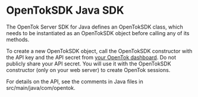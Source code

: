 # OpenTokSDK Java SDK

The OpenTok Server SDK for Java defines an OpenTokSDK class, which needs to be instantiated as an OpenTokSDK object before calling any of its methods.

To create a new OpenTokSDK object, call the OpenTokSDK constructor with the API key 
and the API secret from <a href="https://dashboard.tokbox.com/users/sign_in">your OpenTok dashboard</a>. Do not publicly share 
your API secret. You will use it with the OpenTokSDK constructor (only on your web
server) to create OpenTok sessions.

For details on the API, see the comments in Java files in src/main/java/com/opentok.
